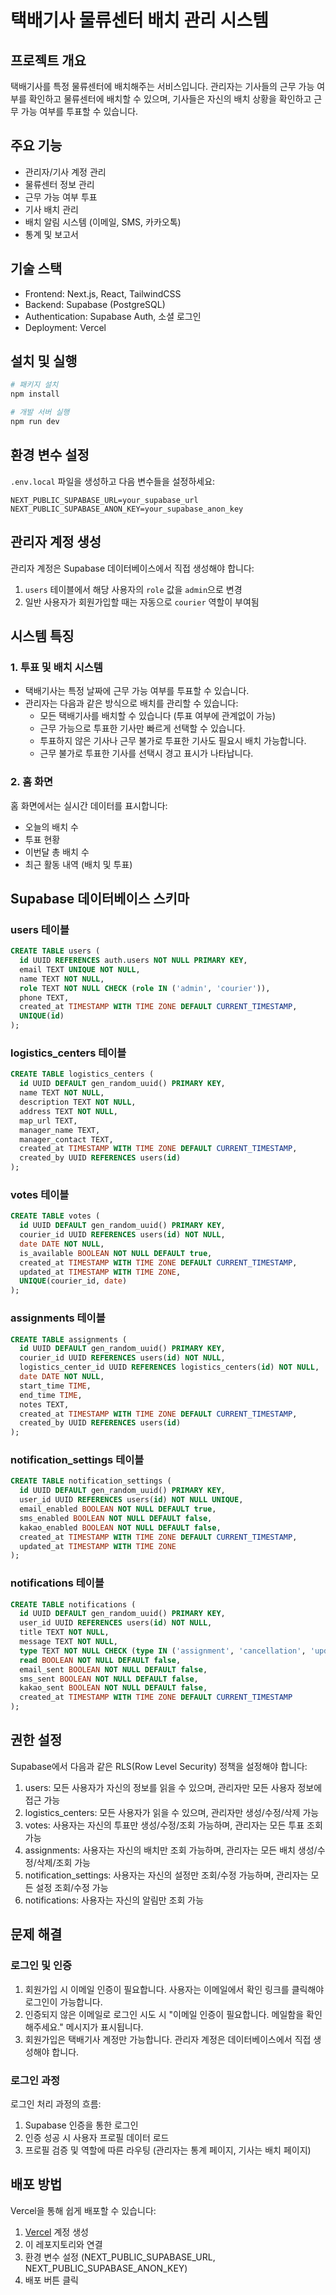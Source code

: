 # 택배기사 물류센터 배치 관리 시스템

## 프로젝트 개요
택배기사를 특정 물류센터에 배치해주는 서비스입니다. 관리자는 기사들의 근무 가능 여부를 확인하고 물류센터에 배치할 수 있으며, 기사들은 자신의 배치 상황을 확인하고 근무 가능 여부를 투표할 수 있습니다.

## 주요 기능
- 관리자/기사 계정 관리
- 물류센터 정보 관리
- 근무 가능 여부 투표
- 기사 배치 관리
- 배치 알림 시스템 (이메일, SMS, 카카오톡)
- 통계 및 보고서

## 기술 스택
- Frontend: Next.js, React, TailwindCSS
- Backend: Supabase (PostgreSQL)
- Authentication: Supabase Auth, 소셜 로그인
- Deployment: Vercel

## 설치 및 실행

```bash
# 패키지 설치
npm install

# 개발 서버 실행
npm run dev
```

## 환경 변수 설정
`.env.local` 파일을 생성하고 다음 변수들을 설정하세요:

```
NEXT_PUBLIC_SUPABASE_URL=your_supabase_url
NEXT_PUBLIC_SUPABASE_ANON_KEY=your_supabase_anon_key
```

## 관리자 계정 생성
관리자 계정은 Supabase 데이터베이스에서 직접 생성해야 합니다:

1. `users` 테이블에서 해당 사용자의 `role` 값을 `admin`으로 변경
2. 일반 사용자가 회원가입할 때는 자동으로 `courier` 역할이 부여됨

## 시스템 특징

### 1. 투표 및 배치 시스템
- 택배기사는 특정 날짜에 근무 가능 여부를 투표할 수 있습니다.
- 관리자는 다음과 같은 방식으로 배치를 관리할 수 있습니다:
  - 모든 택배기사를 배치할 수 있습니다 (투표 여부에 관계없이 가능)
  - 근무 가능으로 투표한 기사만 빠르게 선택할 수 있습니다.
  - 투표하지 않은 기사나 근무 불가로 투표한 기사도 필요시 배치 가능합니다.
  - 근무 불가로 투표한 기사를 선택시 경고 표시가 나타납니다.

### 2. 홈 화면
홈 화면에서는 실시간 데이터를 표시합니다:
- 오늘의 배치 수
- 투표 현황
- 이번달 총 배치 수
- 최근 활동 내역 (배치 및 투표)

## Supabase 데이터베이스 스키마

### users 테이블
```sql
CREATE TABLE users (
  id UUID REFERENCES auth.users NOT NULL PRIMARY KEY,
  email TEXT UNIQUE NOT NULL,
  name TEXT NOT NULL,
  role TEXT NOT NULL CHECK (role IN ('admin', 'courier')),
  phone TEXT,
  created_at TIMESTAMP WITH TIME ZONE DEFAULT CURRENT_TIMESTAMP,
  UNIQUE(id)
);
```

### logistics_centers 테이블
```sql
CREATE TABLE logistics_centers (
  id UUID DEFAULT gen_random_uuid() PRIMARY KEY,
  name TEXT NOT NULL,
  description TEXT NOT NULL,
  address TEXT NOT NULL,
  map_url TEXT,
  manager_name TEXT,
  manager_contact TEXT,
  created_at TIMESTAMP WITH TIME ZONE DEFAULT CURRENT_TIMESTAMP,
  created_by UUID REFERENCES users(id)
);
```

### votes 테이블
```sql
CREATE TABLE votes (
  id UUID DEFAULT gen_random_uuid() PRIMARY KEY,
  courier_id UUID REFERENCES users(id) NOT NULL,
  date DATE NOT NULL,
  is_available BOOLEAN NOT NULL DEFAULT true,
  created_at TIMESTAMP WITH TIME ZONE DEFAULT CURRENT_TIMESTAMP,
  updated_at TIMESTAMP WITH TIME ZONE,
  UNIQUE(courier_id, date)
);
```

### assignments 테이블
```sql
CREATE TABLE assignments (
  id UUID DEFAULT gen_random_uuid() PRIMARY KEY,
  courier_id UUID REFERENCES users(id) NOT NULL,
  logistics_center_id UUID REFERENCES logistics_centers(id) NOT NULL,
  date DATE NOT NULL,
  start_time TIME,
  end_time TIME,
  notes TEXT,
  created_at TIMESTAMP WITH TIME ZONE DEFAULT CURRENT_TIMESTAMP,
  created_by UUID REFERENCES users(id)
);
```

### notification_settings 테이블
```sql
CREATE TABLE notification_settings (
  id UUID DEFAULT gen_random_uuid() PRIMARY KEY,
  user_id UUID REFERENCES users(id) NOT NULL UNIQUE,
  email_enabled BOOLEAN NOT NULL DEFAULT true,
  sms_enabled BOOLEAN NOT NULL DEFAULT false,
  kakao_enabled BOOLEAN NOT NULL DEFAULT false,
  created_at TIMESTAMP WITH TIME ZONE DEFAULT CURRENT_TIMESTAMP,
  updated_at TIMESTAMP WITH TIME ZONE
);
```

### notifications 테이블
```sql
CREATE TABLE notifications (
  id UUID DEFAULT gen_random_uuid() PRIMARY KEY,
  user_id UUID REFERENCES users(id) NOT NULL,
  title TEXT NOT NULL,
  message TEXT NOT NULL,
  type TEXT NOT NULL CHECK (type IN ('assignment', 'cancellation', 'update', 'vote', 'general')),
  read BOOLEAN NOT NULL DEFAULT false,
  email_sent BOOLEAN NOT NULL DEFAULT false,
  sms_sent BOOLEAN NOT NULL DEFAULT false,
  kakao_sent BOOLEAN NOT NULL DEFAULT false,
  created_at TIMESTAMP WITH TIME ZONE DEFAULT CURRENT_TIMESTAMP
);
```

## 권한 설정
Supabase에서 다음과 같은 RLS(Row Level Security) 정책을 설정해야 합니다:

1. users: 모든 사용자가 자신의 정보를 읽을 수 있으며, 관리자만 모든 사용자 정보에 접근 가능
2. logistics_centers: 모든 사용자가 읽을 수 있으며, 관리자만 생성/수정/삭제 가능
3. votes: 사용자는 자신의 투표만 생성/수정/조회 가능하며, 관리자는 모든 투표 조회 가능
4. assignments: 사용자는 자신의 배치만 조회 가능하며, 관리자는 모든 배치 생성/수정/삭제/조회 가능
5. notification_settings: 사용자는 자신의 설정만 조회/수정 가능하며, 관리자는 모든 설정 조회/수정 가능
6. notifications: 사용자는 자신의 알림만 조회 가능

## 문제 해결

### 로그인 및 인증
1. 회원가입 시 이메일 인증이 필요합니다. 사용자는 이메일에서 확인 링크를 클릭해야 로그인이 가능합니다.
2. 인증되지 않은 이메일로 로그인 시도 시 "이메일 인증이 필요합니다. 메일함을 확인해주세요." 메시지가 표시됩니다.
3. 회원가입은 택배기사 계정만 가능합니다. 관리자 계정은 데이터베이스에서 직접 생성해야 합니다.

### 로그인 과정
로그인 처리 과정의 흐름:
1. Supabase 인증을 통한 로그인
2. 인증 성공 시 사용자 프로필 데이터 로드
3. 프로필 검증 및 역할에 따른 라우팅 (관리자는 통계 페이지, 기사는 배치 페이지)

## 배포 방법
Vercel을 통해 쉽게 배포할 수 있습니다:

1. [Vercel](https://vercel.com) 계정 생성
2. 이 레포지토리와 연결
3. 환경 변수 설정 (NEXT_PUBLIC_SUPABASE_URL, NEXT_PUBLIC_SUPABASE_ANON_KEY)
4. 배포 버튼 클릭